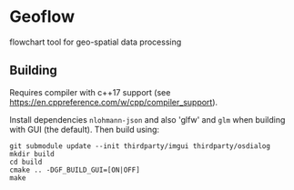 # Geoflow
flowchart tool for geo-spatial data processing

## Building
Requires compiler with c++17 support  (see https://en.cppreference.com/w/cpp/compiler_support).

Install dependencies `nlohmann-json` and also 'glfw' and `glm` when building with GUI (the default). Then build using:
```
git submodule update --init thirdparty/imgui thirdparty/osdialog
mkdir build
cd build
cmake .. -DGF_BUILD_GUI=[ON|OFF]
make
```
